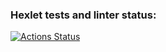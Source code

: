 ### Hexlet tests and linter status:
[![Actions Status](https://github.com/vadim2030/frontend-project-11/actions/workflows/hexlet-check.yml/badge.svg)](https://github.com/vadim2030/frontend-project-11/actions)